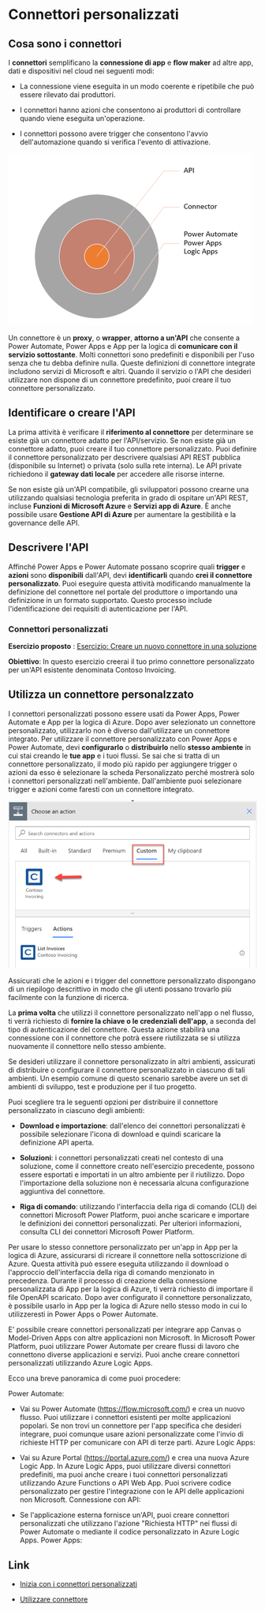 # Connettori personalizzati

## Cosa sono i connettori

I **connettori** semplificano la **connessione di app** e **flow maker** ad altre app, dati e dispositivi nel cloud nei seguenti modi:

- La connessione viene eseguita in un modo coerente e ripetibile che può essere rilevato dai produttori.

- I connettori hanno azioni che consentono ai produttori di controllare quando viene eseguita un'operazione.

- I connettori possono avere trigger che consentono l'avvio dell'automazione quando si verifica l'evento di attivazione.

![Connector](/img/power-apps/target.png)

Un connettore è un **proxy**, o **wrapper**, **attorno a un'API** che consente a Power Automate, Power Apps e App per la logica di **comunicare con il servizio sottostante**. Molti connettori sono predefiniti e disponibili per l'uso senza che tu debba definire nulla. Queste definizioni di connettore integrate includono servizi di Microsoft e altri. Quando il servizio o l'API che desideri utilizzare non dispone di un connettore predefinito, puoi creare il tuo connettore personalizzato. 

## Identificare o creare l'API
La prima attività è verificare il **riferimento al connettore** per determinare se esiste già un connettore adatto per l'API/servizio. Se non esiste già un connettore adatto, puoi creare il tuo connettore personalizzato. Puoi definire il connettore personalizzato per descrivere qualsiasi API REST pubblica (disponibile su Internet) o privata (solo sulla rete interna). Le API private richiedono il **gateway dati locale** per accedere alle risorse interne.

Se non esiste già un'API compatibile, gli sviluppatori possono crearne una utilizzando qualsiasi tecnologia preferita in grado di ospitare un'API REST, incluse **Funzioni di Microsoft Azure** e **Servizi app di Azure**. È anche possibile usare **Gestione API di Azure** per aumentare la gestibilità e la governance delle API.

## Descrivere l'API
Affinché Power Apps e Power Automate possano scoprire quali **trigger** e **azioni** sono **disponibili** dall'API, devi **identificarli** quando **crei il connettore personalizzato**. Puoi eseguire questa attività modificando manualmente la definizione del connettore nel portale del produttore o importando una definizione in un formato supportato. Questo processo include l'identificazione dei requisiti di autenticazione per l'API.

### Connettori personalizzati

**Esercizio proposto** : [Esercizio: Creare un nuovo connettore in una soluzione](https://learn.microsoft.com/en-us/training/modules/get-started-custom-connector/4-build) 

**Obiettivo**: In questo esercizio creerai il tuo primo connettore personalizzato per un'API esistente denominata Contoso Invoicing.

## Utilizza un connettore personalzzato

I connettori personalizzati possono essere usati da Power Apps, Power Automate e App per la logica di Azure. Dopo aver selezionato un connettore personalizzato, utilizzarlo non è diverso dall'utilizzare un connettore integrato. Per utilizzare il connettore personalizzato con Power Apps e Power Automate, devi **configurarlo** o **distribuirlo** nello **stesso ambiente** in cui stai creando le **tue app** e i tuoi flussi. Se sai che si tratta di un connettore personalizzato, il modo più rapido per aggiungere trigger o azioni da esso è selezionare la scheda Personalizzato perché mostrerà solo i connettori personalizzati nell'ambiente. Dall'ambiente puoi selezionare trigger e azioni come faresti con un connettore integrato.

![Custom Action](/img/power-apps/custom-action.png)
 
Assicurati che le azioni e i trigger del connettore personalizzato dispongano di un riepilogo descrittivo in modo che gli utenti possano trovarlo più facilmente con la funzione di ricerca.

La **prima volta** che utilizzi il connettore personalizzato nell'app o nel flusso, ti verrà richiesto di **fornire la chiave o le credenziali dell'app**, a seconda del tipo di autenticazione del connettore. Questa azione stabilirà una connessione con il connettore che potrà essere riutilizzata se si utilizza nuovamente il connettore nello stesso ambiente.

Se desideri utilizzare il connettore personalizzato in altri ambienti, assicurati di distribuire o configurare il connettore personalizzato in ciascuno di tali ambienti. Un esempio comune di questo scenario sarebbe avere un set di ambienti di sviluppo, test e produzione per il tuo progetto.

Puoi scegliere tra le seguenti opzioni per distribuire il connettore personalizzato in ciascuno degli ambienti:

- **Download e importazione**: dall'elenco dei connettori personalizzati è possibile selezionare l'icona di download e quindi scaricare la definizione API aperta.

- **Soluzioni**: i connettori personalizzati creati nel contesto di una soluzione, come il connettore creato nell'esercizio precedente, possono essere esportati e importati in un altro ambiente per il riutilizzo. Dopo l'importazione della soluzione non è necessaria alcuna configurazione aggiuntiva del connettore. 

- **Riga di comando**: utilizzando l'interfaccia della riga di comando (CLI) dei connettori Microsoft Power Platform, puoi anche scaricare e importare le definizioni dei connettori personalizzati. Per ulteriori informazioni, consulta CLI dei connettori Microsoft Power Platform.

Per usare lo stesso connettore personalizzato per un'app in App per la logica di Azure, assicurarsi di ricreare il connettore nella sottoscrizione di Azure. Questa attività può essere eseguita utilizzando il download o l'approccio dell'interfaccia della riga di comando menzionato in precedenza. Durante il processo di creazione della connessione personalizzata di App per la logica di Azure, ti verrà richiesto di importare il file OpenAPI scaricato. Dopo aver configurato il connettore personalizzato, è possibile usarlo in App per la logica di Azure nello stesso modo in cui lo utilizzeresti in Power Apps o Power Automate.

E' possibile creare connettori personalizzati per integrare app Canvas o Model-Driven Apps con altre applicazioni non Microsoft. In Microsoft Power Platform, puoi utilizzare Power Automate per creare flussi di lavoro che connettono diverse applicazioni e servizi. Puoi anche creare connettori personalizzati utilizzando Azure Logic Apps.

 Ecco una breve panoramica di come puoi procedere:

Power Automate:

- Vai su Power Automate (https://flow.microsoft.com/) e crea un nuovo flusso.
Puoi utilizzare i connettori esistenti per molte applicazioni popolari.
Se non trovi un connettore per l'app specifica che desideri integrare, puoi comunque usare azioni personalizzate come l'invio di richieste HTTP per comunicare con API di terze parti.
Azure Logic Apps:

- Vai su Azure Portal (https://portal.azure.com/) e crea una nuova Azure Logic App.
In Azure Logic Apps, puoi utilizzare diversi connettori predefiniti, ma puoi anche creare i tuoi connettori personalizzati utilizzando Azure Functions o API Web App.
Puoi scrivere codice personalizzato per gestire l'integrazione con le API delle applicazioni non Microsoft.
Connessione con API:

- Se l'applicazione esterna fornisce un'API, puoi creare connettori personalizzati che utilizzano l'azione "Richiesta HTTP" nei flussi di Power Automate o mediante il codice personalizzato in Azure Logic Apps.
Power Apps:


## Link

- [Inizia con i connettori personalizzati](https://learn.microsoft.com/en-us/training/modules/get-started-custom-connector/1-introduction)

- [Utilizzare connettore](https://learn.microsoft.com/en-us/training/modules/get-started-custom-connector/5-use)



